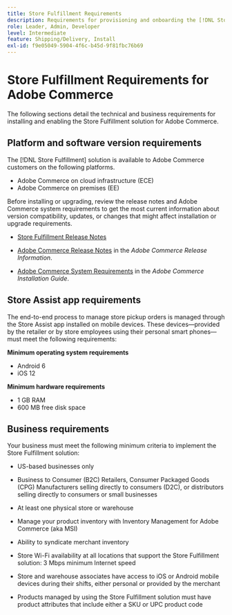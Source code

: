 ```yaml
---
title: Store Fulfillment Requirements
description: Requirements for provisioning and onboarding the [!DNL Store Fulfillment solution].
role: Leader, Admin, Developer
level: Intermediate
feature: Shipping/Delivery, Install
exl-id: f9e05049-5904-4f6c-b45d-9f81fbc76b69
---
```

# Store Fulfillment Requirements for Adobe Commerce

The following sections detail the technical and business requirements for installing and enabling the Store Fulfillment solution for Adobe Commerce.

## Platform and software version requirements

The [!DNL Store Fulfillment] solution is available to Adobe Commerce customers on the following platforms.

- Adobe Commerce on cloud infrastructure (ECE)
- Adobe Commerce on premises (EE)

Before installing or upgrading, review the release notes and Adobe Commerce system requirements to get the most current information about version compatibility, updates, or changes that might affect installation or upgrade requirements.

- [Store Fulfillment Release Notes](release-notes.md)

- [Adobe Commerce Release Notes](https://experienceleague.adobe.com/docs/commerce-operations/release/versions.html) in the *Adobe Commerce Release Information*.

- [Adobe Commerce System Requirements](https://experienceleague.adobe.com/docs/commerce-operations/installation-guide/system-requirements.html) in the *Adobe Commerce Installation Guide*.


## Store Assist app requirements

The end-to-end process to manage store pickup orders is managed through the Store Assist app installed on mobile devices. These devices—provided by the retailer or by store employees using their personal smart phones—must meet the following requirements:

**Minimum operating system requirements**

- Android 6
- iOS 12

**Minimum hardware requirements**

- 1 GB RAM
- 600 MB free disk space

## Business requirements

Your business must meet the following minimum criteria to implement the Store Fulfillment solution:

- US-based businesses only

- Business to Consumer (B2C) Retailers, Consumer Packaged Goods (CPG) Manufacturers selling directly to consumers (D2C), or distributors selling directly to consumers or small businesses

- At least one physical store or warehouse

- Manage your product inventory with Inventory Management for Adobe Commerce (aka MSI)

- Ability to syndicate merchant inventory

- Store Wi-Fi availability at all locations that support the Store Fulfillment solution: 3 Mbps minimum Internet speed

- Store and warehouse associates have access to iOS or Android mobile devices during their shifts, either personal or provided by the merchant

- Products managed by using the Store Fulfillment solution must have product attributes that include either a SKU or UPC product code
